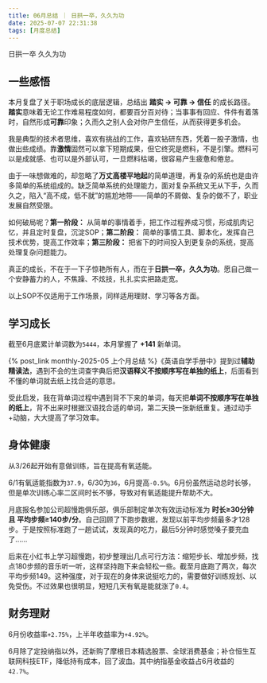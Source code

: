 ```yaml
---
title: 06月总结 ｜ 日拱一卒，久久为功
date: 2025-07-07 22:31:38
tags: [月度总结]
---
```

日拱一卒 久久为功

## 一些感悟

本月复盘了关于职场成长的底层逻辑，总结出 **踏实 -> 可靠 -> 信任** 的成长路径。**踏实**意味着无论工作难易程度如何，都要百分百对待；当事事有回应、件件有着落时，自然形成**可靠**印象；久而久之别人会对你产生信任，从而获得更多机会。

我是典型的技术者思维，喜欢有挑战的工作，喜欢钻研东西，凭着一股子激情，也做出些成绩。靠**激情**固然可以拿下短期成果，但它终究是燃料，不是引擎。燃料可以是成就感、也可以是外部认可，一旦燃料枯竭，很容易产生疲惫和倦怠。

由于一味想做难的，却忽略了**万丈高楼平地起**的简单道理，再复杂的系统也是由许多简单的系统组成的。缺乏简单系统的处理能力，面对复杂系统又无从下手，久而久之，陷入“高不成，低不就”的尴尬地带——简单的不屑做、复杂的做不了，职业发展自然受限。

如何破局呢？**第一阶段：** 从简单的事情着手，把工作过程养成习惯，形成肌肉记忆，并且定时复盘，沉淀SOP；**第二阶段：** 简单的事情工具、脚本化，发挥自己技术优势，提高工作效率；**第三阶段：** 把省下的时间投入到更复杂的系统，提高处理复杂问题能力。

真正的成长，不在于一下子惊艳所有人，而在于**日拱一卒，久久为功**。愿自己做一个安静蓄力的人，不焦躁、不炫技，扎扎实实把路走宽。

以上SOP不仅适用于工作场景，同样适用理财、学习等各方面。

## 学习成长

截至6月底累计单词数为`5444`，本月掌握了 **+141** 新单词。

{% post_link monthly-2025-05 上个月总结 %}《英语自学手册中》提到过**辅助精读法**，遇到不会的生词查字典后把**汉语释义不按顺序写在单独的纸上**，后面看到不懂的单词就去纸上找合适的意思。

受此启发，我在背单词过程中遇到背不下来的单词，每天把**单词不按顺序写在单独的纸上**，背不出来时根据汉语找合适的单词，第二天换一张新纸重复。通过动手+动脑，大大提高了学习效率。


## 身体健康

从3/26起开始有意做训练，旨在提高有氧适能。

6/1有氧适能指数为`37.9`，6/30为`36`，6月提高`-0.5%`。6月份虽然运动总时长够，但是单次训练心率二区间时长不够，导致对有氧适能提升帮助不大。

月底报名参加公司超慢跑俱乐部，俱乐部制定单次有效运动标准为 **时长≥30分钟 且 平均步频≥140步/分**。自己回顾了下跑步数据，发现以前平均步频最多才128步。于是按照标准跑了一趟试试，发现真的吃力，最后5分钟时感觉嗓子要充血了……

后来在小红书上学习超慢跑，初步整理出几点可行方法：缩短步长、增加步频，找点180步频的音乐听一听，这样坚持跑下来会轻松一些。截至月底跑了两次，每次平均步频149。这种强度，对于现在的身体来说挺吃力的，需要做好训练规划、以免受伤。不过效果也很明显，短短几天有氧是能就涨了`0.4`。

## 财务理财

6月份收益率`+2.75%`，上半年收益率为`+4.92%`。

6月除了定投纳指以外，还新购了摩根日本精选股票、全球消费基金；补仓恒生互联网科技ETF，降低持有成本，回了波血。其中纳指基金收益占6月收益的`42.7%`。
